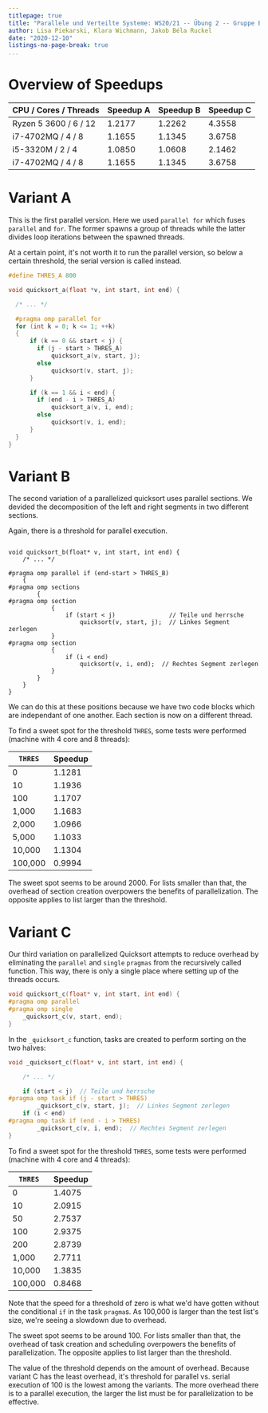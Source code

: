 ```yaml
---
titlepage: true
title: "Parallele und Verteilte Systeme: WS20/21 -- Übung 2 -- Gruppe B"
author: Lisa Piekarski, Klara Wichmann, Jakob Béla Ruckel
date: "2020-12-10"
listings-no-page-break: true
...
```


# Overview of Speedups

|**CPU / Cores / Threads**|**Speedup A**|**Speedup B**|**Speedup C**|
|-----------------------|-----------|-----------|-----------|
| Ryzen 5 3600 / 6 / 12 |    1.2177 |    1.2262 |    4.3558 |
| i7-4702MQ / 4 / 8     |    1.1655 |    1.1345 |    3.6758 |
| i5-3320M / 2 / 4      |    1.0850 |    1.0608 |    2.1462 |
| i7-4702MQ / 4 / 8     |    1.1655 |    1.1345 |    3.6758 |

# Variant A

This is the first parallel version. Here we used `parallel for` which fuses
`parallel` and `for`. The former spawns a group of threads while the latter
divides loop iterations between the spawned threads.

At a certain point, it's not worth it to run the parallel version, so
below a certain threshold, the serial version is called instead.

```cpp
#define THRES_A 800

void quicksort_a(float *v, int start, int end) {

  /* ... */

  #pragma omp parallel for
  for (int k = 0; k <= 1; ++k)
  {
      if (k == 0 && start < j) {
        if (j - start > THRES_A)
            quicksort_a(v, start, j);
        else
            quicksort(v, start, j);
      }

      if (k == 1 && i < end) {
        if (end - i > THRES_A)
            quicksort_a(v, i, end);
        else
            quicksort(v, i, end);
      }
  }
}
```

# Variant B

The second variation of a parallelized quicksort uses parallel sections.
We devided the decomposition of the left and right segments in two
different sections.

Again, there is a threshold for parallel execution.

```#define THRES_B 2000

void quicksort_b(float* v, int start, int end) {
    /* ... */

#pragma omp parallel if (end-start > THRES_B)
    {
#pragma omp sections
        {
#pragma omp section
            {
                if (start < j)               // Teile und herrsche
                    quicksort(v, start, j);  // Linkes Segment zerlegen
            }
#pragma omp section
            {
                if (i < end)
                    quicksort(v, i, end);  // Rechtes Segment zerlegen
            }
        }
    }
}
```

We can do this at these positions because we have two code blocks which are independant of one another. Each section is now on a different thread.

To find a sweet spot for the threshold `THRES`, some tests were
performed (machine with 4 core and 8 threads):

| `THRES` | Speedup |
|---------|---------|
|       0 |  1.1281 |
|      10 |  1.1936 |
|     100 |  1.1707 |
|   1,000 |  1.1683 |
|   2,000 |  1.0966 |
|   5,000 |  1.1033 |
|  10,000 |  1.1304 |
| 100,000 |  0.9994 |

The sweet spot seems to be around 2000. For lists smaller than that, the
overhead of section creation overpowers the benefits of parallelization. 
The opposite applies to list larger than the threshold.

# Variant C

Our third variation on parallelized Quicksort attempts to reduce
overhead by eliminating the `parallel` and `single` `pragmas` from the
recursively called function.  This way, there is only a single place
where setting up of the threads occurs.

```cpp
void quicksort_c(float* v, int start, int end) {
#pragma omp parallel
#pragma omp single
    _quicksort_c(v, start, end);
}
```

In the `_quicksort_c` function, tasks are created to perform sorting on
the two halves:

```cpp
void _quicksort_c(float* v, int start, int end) {

    /* ... */

    if (start < j)  // Teile und herrsche
#pragma omp task if (j - start > THRES)
        _quicksort_c(v, start, j);  // Linkes Segment zerlegen
    if (i < end)
#pragma omp task if (end - i > THRES)
        _quicksort_c(v, i, end);  // Rechtes Segment zerlegen
}
```

To find a sweet spot for the threshold `THRES`, some tests were
performed (machine with 4 core and 4 threads):

| `THRES` | Speedup |
|---------|---------|
|       0 |  1.4075 |
|      10 |  2.0915 |
|      50 |  2.7537 |
|     100 |  2.9375 |
|     200 |  2.8739 |
|   1,000 |  2.7711 |
|  10,000 |  1.3835 |
| 100,000 |  0.8468 |

Note that the speed for a threshold of zero is what we'd have gotten
without the conditional `if` in the task `pragma`s.
As 100,000 is larger than the test list's size, we're seeing a slowdown
due to overhead.

The sweet spot seems to be around 100.  For lists smaller than that, the
overhead of task creation and scheduling overpowers the benefits of
parallelization. The opposite applies to list larger than the
threshold.

The value of the threshold depends on the amount of overhead.  Because
variant C has the least overhead, it's threshold for parallel vs. serial
execution of 100 is the lowest among the variants.
The more overhead there is to a parallel execution, the larger the list
must be for parallelization to be effective.
